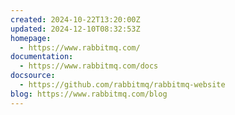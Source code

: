 ```yaml
---
created: 2024-10-22T13:20:00Z
updated: 2024-12-10T08:32:53Z
homepage:
  - https://www.rabbitmq.com/
documentation:
  - https://www.rabbitmq.com/docs
docsource:
  - https://github.com/rabbitmq/rabbitmq-website
blog: https://www.rabbitmq.com/blog
---
```

